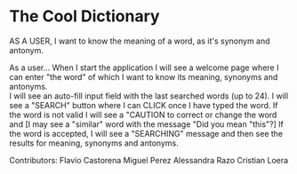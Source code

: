 # The Cool Dictionary 

AS A USER, I want to know the meaning of a word, as it's synonym and antonym.

As a user...
When I start the application
I will see a welcome page where I can enter "the word" of which I want to know its meaning, synonyms and antonyms.  
I will see an auto-fill input field with the last searched words (up to 24).
I will see a "SEARCH" button where I can CLICK once I have typed the word.
If the word is not valid I will see a "CAUTION to correct or change the word and [I may see a "similar" word with the message "Did you mean "this"?]
If the word is accepted, I will see a "SEARCHING" message and then see the results for meaning, synonyms and antonyms.





Contributors:
Flavio Castorena
Miguel Perez
Alessandra Razo
Cristian Loera 
